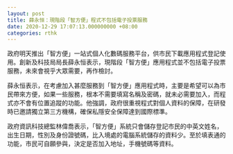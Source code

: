 ```yaml
---
layout: post
title: 薛永恒：現階段「智方便」程式不包括電子投票服務
date: 2020-12-29 17:07:13.000000000 +08:00
categories: rthk
---
```


政府明天推出「智方便」一站式個人化數碼服務平台，供市民下載應用程式登記使用。創新及科技局局長薛永恒表示，現階段「智方便」應用程式並不包括電子投票服務，未來會視乎大眾需要，再作檢討。

薛永恒表示，在考慮加入甚麼服務到「智方便」應用程式時，主要是希望可以為市民帶來方便，如果一些服務，根本不需要填寫名稱及密碼，就未必需要加入，而程式亦不會有位置追蹤的功能。他強調，政府很重視程式對個人資料的保障，在研發時已邀請獨立第三方機構，確保私隱安全保障達到國際標準。

政府資訊科技總監林偉喬表示，「智方便」系統只會儲存登記市民的中英文姓名，出生日期，性別及身份證號碼，比入境處的電腦系統儲存的資料少。至於填表通的功能，市民可自願參與，決定是否加入地址，手機號碼等資料。
